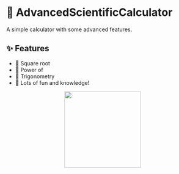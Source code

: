 # 🧮 AdvancedScientificCalculator  
A simple calculator with some advanced features.  

## ✨ Features  

- 📏 Square root  
- 🔢 Power of  
- 📐 Trigonometry  
- 🎉 Lots of fun and knowledge!  

<p align="center">
  <img src="https://github.com/user-attachments/assets/68d1adbe-4d77-4385-856e-9e39c6b055ab" width="200">
</p>
